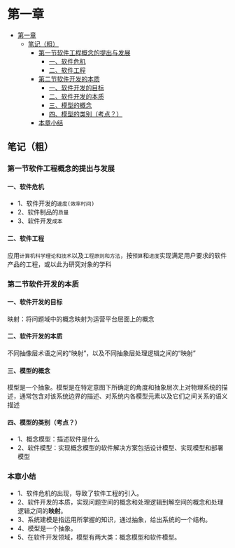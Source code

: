 # 第一章

- [第一章](#第一章)
  - [笔记（粗）](#笔记粗)
    - [第一节软件工程概念的提出与发展](#第一节软件工程概念的提出与发展)
      - [一、软件危机](#一软件危机)
      - [二、软件工程](#二软件工程)
    - [第二节软件开发的本质](#第二节软件开发的本质)
      - [一、软件开发的目标](#一软件开发的目标)
      - [二、软件开发的本质](#二软件开发的本质)
      - [三、模型的概念](#三模型的概念)
      - [四、模型的类别（考点？）](#四模型的类别考点)
    - [本章小结](#本章小结)

## 笔记（粗）

### 第一节软件工程概念的提出与发展

#### 一、软件危机

- 1、软件开发的`速度(效率时间)`
- 2、软件制品的`质量`
- 3、软件开发`成本`

#### 二、软件工程

应用`计算机科学理论和技术`以及`工程原则和方法`，按`预算`和`进度`实现满足用户要求的软件产品的工程，或以此为研究对象的学科

### 第二节软件开发的本质

#### 一、软件开发的目标

映射：将问题域中的概念映射为运营平台层面上的概念

#### 二、软件开发的本质

不同抽像层术语之间的“映射”，以及不同抽象层处理逻辑之间的“映射”

#### 三、模型的概念

模型是一个抽象。模型是在特定意图下所确定的角度和抽象层次上对物理系统的描述，通常包含对该系统边界的描述、对系统内各模型元素以及它们之间关系的语义描述

#### 四、模型的类别（考点？）

- 1、概念模型：描述软件是什么
- 2、软件模型：实现概念模型的软件解决方案包括设计模型、实现模型和部署模型

### 本章小结

- 1、软件危机的出现，导致了软件工程的引入。
- 2、软件开发的本质，实现问题空间的概念和处理逻辑到解空间的概念和处理逻辑之间的**映射**。
- 3、系统建模是指运用所掌握的知识，通过抽象，给出系统的一个结构。
- 4、模型是一个抽象。
- 5、在软件开发领域，模型有两大类：概念模型和软件模型。
